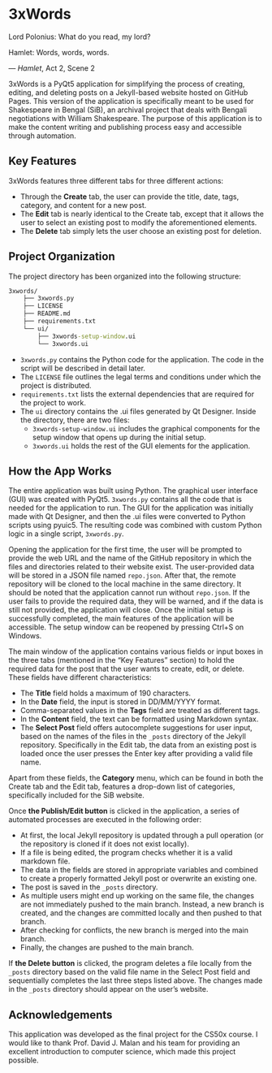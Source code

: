 # 3xWords

Lord Polonius: What do you read, my lord?

Hamlet: Words, words, words.

— *Hamlet*, Act 2, Scene 2

3xWords is a PyQt5 application for simplifying the process of creating, editing, and deleting posts on a Jekyll-based website hosted on GitHub Pages. This version of the application is specifically meant to be used for Shakespeare in Bengal (SiB), an archival project that deals with Bengali negotiations with William Shakespeare. The purpose of this application is to make the content writing and publishing process easy and accessible through automation.

## Key Features
3xWords features three different tabs for three different actions:
- Through the **Create** tab, the user can provide the title, date, tags, category, and content for a new post.
- The **Edit** tab is nearly identical to the Create tab, except that it allows the user to select an existing post to modify the aforementioned elements.
- The **Delete** tab simply lets the user choose an existing post for deletion.

## Project Organization
The project directory has been organized into the following structure:
```cmd
3xwords/
    ├── 3xwords.py
    ├── LICENSE
    ├── README.md
    ├── requirements.txt
    └── ui/
    	├── 3xwords-setup-window.ui
    	└── 3xwords.ui
```
- `3xwords.py` contains the Python code for the application. The code in the script will be described in detail later.
- The `LICENSE` file outlines the legal terms and conditions under which the project is distributed.
- `requirements.txt` lists the external dependencies that are required for the project to work.
- The `ui` directory contains the .ui files generated by Qt Designer. Inside the directory, there are two files:
	- `3xwords-setup-window.ui` includes the graphical components for the setup window that opens up during the initial setup.
	- `3xwords.ui` holds the rest of the GUI elements for the application.

## How the App Works
The entire application was built using Python. The graphical user interface (GUI) was created with PyQt5. `3xwords.py` contains all the code that is needed for the application to run. The GUI for the application was initially made with Qt Designer, and then the .ui files were converted to Python scripts using pyuic5. The resulting code was combined with custom Python logic in a single script, `3xwords.py`.

Opening the application for the first time, the user will be prompted to provide the web URL and the name of the GitHub repository in which the files and directories related to their website exist. The user-provided data will be stored in a JSON file named `repo.json`. After that, the remote repository will be cloned to the local machine in the same directory. It should be noted that the application cannot run without `repo.json`. If the user fails to provide the required data, they will be warned, and if the data is still not provided, the application will close. Once the initial setup is successfully completed, the main features of the application will be accessible. The setup window can be reopened by pressing Ctrl+S on Windows.

The main window of the application contains various fields or input boxes in the three tabs (mentioned in the “Key Features” section) to hold the required data for the post that the user wants to create, edit, or delete. These fields have different characteristics:
- The **Title** field holds a maximum of 190 characters.
- In the **Date** field, the input is stored in DD/MM/YYYY format.
- Comma-separated values in the **Tags** field are treated as different tags.
- In the **Content** field, the text can be formatted using Markdown syntax.
- The **Select Post** field offers autocomplete suggestions for user input, based on the names of the files in the `_posts` directory of the Jekyll repository. Specifically in the Edit tab, the data from an existing post is loaded once the user presses the Enter key after providing a valid file name.

Apart from these fields, the **Category** menu, which can be found in both the Create tab and the Edit tab, features a drop-down list of categories, specifically included for the SiB website.

Once **the Publish/Edit button** is clicked in the application, a series of automated processes are executed in the following order:
- At first, the local Jekyll repository is updated through a pull operation (or the repository is cloned if it does not exist locally).
- If a file is being edited, the program checks whether it is a valid markdown file.
- The data in the fields are stored in appropriate variables and combined to create a properly formatted Jekyll post or overwrite an existing one.
- The post is saved in the `_posts` directory.
- As multiple users might end up working on the same file, the changes are not immediately pushed to the main branch. Instead, a new branch is created, and the changes are committed locally and then pushed to that branch.
- After checking for conflicts, the new branch is merged into the main branch.
- Finally, the changes are pushed to the main branch.

If **the Delete button** is clicked, the program deletes a file locally from the `_posts` directory based on the valid file name in the Select Post field and sequentially completes the last three steps listed above. The changes made in the `_posts` directory should appear on the user’s website.

## Acknowledgements
This application was developed as the final project for the CS50x course. I would like to thank Prof. David J. Malan and his team for providing an excellent introduction to computer science, which made this project possible.
